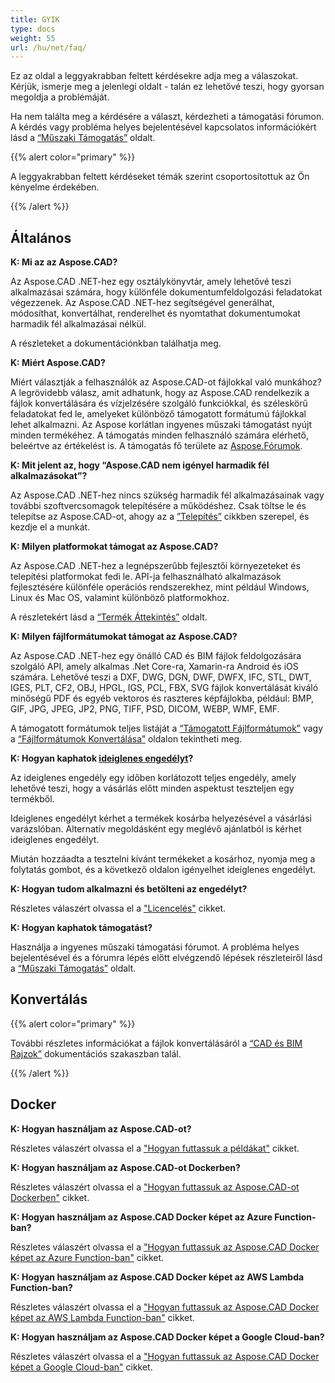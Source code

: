 ```yaml
---
title: GYIK
type: docs
weight: 55
url: /hu/net/faq/
---
```


Ez az oldal a leggyakrabban feltett kérdésekre adja meg a válaszokat. Kérjük, ismerje meg a jelenlegi oldalt - talán ez lehetővé teszi, hogy gyorsan megoldja a problémáját.

Ha nem találta meg a kérdésére a választ, kérdezheti a támogatási fórumon. A kérdés vagy probléma helyes bejelentésével kapcsolatos információkért lásd a [“Műszaki Támogatás”](/hu/cad/net/technical-support) oldalt.

{{% alert color="primary" %}} 

A leggyakrabban feltett kérdéseket témák szerint csoportosítottuk az Ön kényelme érdekében.

{{% /alert %}}

## **Általános**
**K: Mi az az Aspose.CAD?**

Az Aspose.CAD .NET-hez egy osztálykönyvtár, amely lehetővé teszi alkalmazásai számára, hogy különféle dokumentumfeldolgozási feladatokat végezzenek. Az Aspose.CAD .NET-hez segítségével generálhat, módosíthat, konvertálhat, renderelhet és nyomtathat dokumentumokat harmadik fél alkalmazásai nélkül.

A részleteket a dokumentációnkban találhatja meg.

**K: Miért Aspose.CAD?**

Miért választják a felhasználók az Aspose.CAD-ot fájlokkal való munkához?
A legrövidebb válasz, amit adhatunk, hogy az Aspose.CAD rendelkezik a fájlok konvertálására és vízjelzésére szolgáló funkciókkal, és széleskörű feladatokat fed le, amelyeket különböző támogatott formátumú fájlokkal lehet alkalmazni.
Az Aspose korlátlan ingyenes műszaki támogatást nyújt minden termékéhez.
A támogatás minden felhasználó számára elérhető, beleértve az értékelést is. A támogatás fő területe az [Aspose.Fórumok](https://forum.aspose.com/c/cad/19).

**K: Mit jelent az, hogy “Aspose.CAD nem igényel harmadik fél alkalmazásokat”?**

Az Aspose.CAD .NET-hez nincs szükség harmadik fél alkalmazásainak vagy további szoftvercsomagok telepítésére a működéshez. Csak töltse le és telepítse az Aspose.CAD-ot, ahogy az a [”Telepítés”](/hu/cad/net/installation/) cikkben szerepel, és kezdje el a munkát.

**K: Milyen platformokat támogat az Aspose.CAD?**

Az Aspose.CAD .NET-hez a legnépszerűbb fejlesztői környezeteket és telepítési platformokat fedi le. API-ja felhasználható alkalmazások fejlesztésére különféle operációs rendszerekhez, mint például Windows, Linux és Mac OS, valamint különböző platformokhoz.

A részletekért lásd a [“Termék Áttekintés”](/hu/cad/net/product-overview/) oldalt.

**K: Milyen fájlformátumokat támogat az Aspose.CAD?**

Az Aspose.CAD .NET-hez egy önálló CAD és BIM fájlok feldolgozására szolgáló API, amely alkalmas .Net Core-ra, Xamarin-ra Android és iOS számára. 
Lehetővé teszi a DXF, DWG, DGN, DWF, DWFX, IFC, STL, DWT, IGES, PLT, CF2, OBJ, HPGL, IGS, PCL, FBX, SVG fájlok konvertálását kiváló minőségű PDF és egyéb vektoros és raszteres képfájlokba, például: BMP, GIF, JPG, JPEG, JP2, PNG, TIFF, PSD, DICOM, WEBP, WMF, EMF. 

A támogatott formátumok teljes listáját a [“Támogatott Fájlformátumok”](/hu/cad/net/supported-file-formats/) vagy a [“Fájlformátumok Konvertálása”](/hu/cad/net/converting-file-formats/) oldalon tekintheti meg.

**K: Hogyan kaphatok [ideiglenes engedélyt](https://purchase.aspose.com/temporary-license/)?**

Az ideiglenes engedély egy időben korlátozott teljes engedély, amely lehetővé teszi, hogy a vásárlás előtt minden aspektust teszteljen egy termékből.

Ideiglenes engedélyt kérhet a termékek kosárba helyezésével a vásárlási varázslóban. Alternatív megoldásként egy meglévő ajánlatból is kérhet ideiglenes engedélyt.

Miután hozzáadta a tesztelni kívánt termékeket a kosárhoz, nyomja meg a folytatás gombot, és a következő oldalon igényelhet ideiglenes engedélyt.

**K: Hogyan tudom alkalmazni és betölteni az engedélyt?**

Részletes válaszért olvassa el a ["Licencelés"](/hu/cad/net/licensing/) cikket.

**K: Hogyan kaphatok támogatást?**

Használja a ingyenes műszaki támogatási fórumot. A probléma helyes bejelentésével és a fórumra lépés előtt elvégzendő lépések részleteiről lásd a [“Műszaki Támogatás”](/hu/cad/net/technical-support) oldalt.

## **Konvertálás**

{{% alert color="primary" %}} 

További részletes információkat a fájlok konvertálásáról a [“CAD és BIM Rajzok”](/hu/cad/net/cad-and-bim-drawings/) dokumentációs szakaszban talál.

{{% /alert %}}

## **Docker**

**K: Hogyan használjam az Aspose.CAD-ot?**

Részletes válaszért olvassa el a ["Hogyan futtassuk a példákat"](/hu/cad/net/how-to-run-the-examples/) cikket.

**K: Hogyan használjam az Aspose.CAD-ot Dockerben?**

Részletes válaszért olvassa el a ["Hogyan futtassuk az Aspose.CAD-ot Dockerben"](/hu/cad/net/how-to-run-aspose-cad-in-docker/) cikket.

**K: Hogyan használjam az Aspose.CAD Docker képet az Azure Function-ban?**

Részletes válaszért olvassa el a ["Hogyan futtassuk az Aspose.CAD Docker képet az Azure Function-ban"](/hu/cad/net/how-to-run-aspose-cad-docker-image-in-azure-function/) cikket.

**K: Hogyan használjam az Aspose.CAD Docker képet az AWS Lambda Function-ban?**

Részletes válaszért olvassa el a ["Hogyan futtassuk az Aspose.CAD Docker képet az AWS Lambda Function-ban"](/hu/cad/net/how-to-run-aspose-cad-docker-image-in-aws-lambda-function/) cikket.

**K: Hogyan használjam az Aspose.CAD Docker képet a Google Cloud-ban?**

Részletes válaszért olvassa el a ["Hogyan futtassuk az Aspose.CAD Docker képet a Google Cloud-ban"](/hu/cad/net/how-to-run-aspose-cad-docker-image-in-google-cloud/) cikket.
